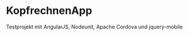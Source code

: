 KopfrechnenApp
==============

Testprojekt mit AngularJS, Nodeunit, Apache Cordova und jquery-mobile
